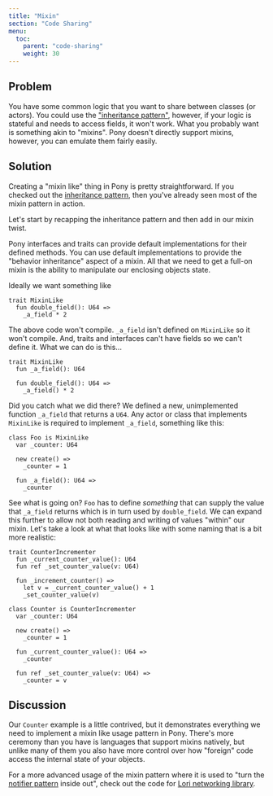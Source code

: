 ```yaml
---
title: "Mixin"
section: "Code Sharing"
menu:
  toc:
    parent: "code-sharing"
    weight: 30
---
```

## Problem

You have some common logic that you want to share between classes (or actors). You could use the ["inheritance pattern"](/code-sharing/inheritance.html), however, if your logic is stateful and needs to access fields, it won't work. What you probably want is something akin to "mixins". Pony doesn't directly support mixins, however, you can emulate them fairly easily.

## Solution

Creating a "mixin like" thing in Pony is pretty straightforward. If you checked out the [inheritance pattern](/coding-sharing/inheritance.html), then you've already seen most of the mixin pattern in action.

Let's start by recapping the inheritance pattern and then add in our mixin twist.

Pony interfaces and traits can provide default implementations for their defined methods. You can use default implementations to provide the "behavior inheritance" aspect of a mixin. All that we need to get a full-on mixin is the ability to manipulate our enclosing objects state.

Ideally we want something like

```pony
trait MixinLike
  fun double_field(): U64 =>
    _a_field * 2
```

The above code won't compile. `_a_field` isn't defined on `MixinLike` so it won't compile. And, traits and interfaces can't have fields so we can't define it. What we can do is this...

```pony
trait MixinLike
  fun _a_field(): U64

  fun double_field(): U64 =>
    _a_field() * 2
```

Did you catch what we did there? We defined a new, unimplemented function `_a_field` that returns a `U64`. Any actor or class that implements `MixinLike` is required to implement `_a_field`, something like this:

```pony
class Foo is MixinLike
  var _counter: U64

  new create() =>
    _counter = 1

  fun _a_field(): U64 =>
    _counter
```

See what is going on? `Foo` has to define *something* that can supply the value that `_a_field` returns which is in turn used by `double_field`. We can expand this further to allow not both reading and writing of values "within" our mixin.
Let's take a look at what that looks like with some naming that is a bit more realistic:

```pony
trait CounterIncrementer
  fun _current_counter_value(): U64
  fun ref _set_counter_value(v: U64)

  fun _increment_counter() =>
    let v = _current_counter_value() + 1
    _set_counter_value(v)

class Counter is CounterIncrementer
  var _counter: U64

  new create() =>
    _counter = 1

  fun _current_counter_value(): U64 =>
    _counter

  fun ref _set_counter_value(v: U64) =>
    _counter = v
```

## Discussion

Our `Counter` example is a little contrived, but it demonstrates everything we need to implement a mixin like usage pattern in Pony. There's more ceremony than you have is languages that support mixins natively, but unlike many of them you also have more control over how "foreign" code access the internal state of your objects.

For a more advanced usage of the mixin pattern where it is used to "turn the [notifier pattern](/code-sharing/notifier.html) inside out", check out the code for [Lori networking library](https://github.com/seantallen/lori).
